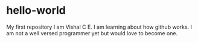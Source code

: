 # hello-world
My first repository
I am Vishal C E. I am learning about how github works.
I am not a well versed programmer yet but would love to become one.
